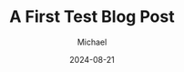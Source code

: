 ---
layout: post
title: A First Test Blog Post
date: 2024-08-21
author: Michael
excerpt: A few DSI project updates from summer 2024
---